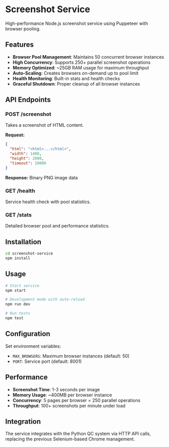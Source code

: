 # Screenshot Service

High-performance Node.js screenshot service using Puppeteer with browser pooling.

## Features

- **Browser Pool Management**: Maintains 50 concurrent browser instances
- **High Concurrency**: Supports 250+ parallel screenshot operations  
- **Memory Optimized**: ~25GB RAM usage for maximum throughput
- **Auto-Scaling**: Creates browsers on-demand up to pool limit
- **Health Monitoring**: Built-in stats and health checks
- **Graceful Shutdown**: Proper cleanup of all browser instances

## API Endpoints

### POST /screenshot
Takes a screenshot of HTML content.

**Request:**
```json
{
  "html": "<html>...</html>",
  "width": 1400,
  "height": 2000,
  "timeout": 10000
}
```

**Response:** Binary PNG image data

### GET /health
Service health check with pool statistics.

### GET /stats  
Detailed browser pool and performance statistics.

## Installation

```bash
cd screenshot-service
npm install
```

## Usage

```bash
# Start service
npm start

# Development mode with auto-reload
npm run dev

# Run tests
npm test
```

## Configuration

Set environment variables:

- `MAX_BROWSERS`: Maximum browser instances (default: 50)
- `PORT`: Service port (default: 8001)

## Performance

- **Screenshot Time**: 1-3 seconds per image
- **Memory Usage**: ~400MB per browser instance
- **Concurrency**: 5 pages per browser = 250 parallel operations
- **Throughput**: 100+ screenshots per minute under load

## Integration

The service integrates with the Python QC system via HTTP API calls, replacing the previous Selenium-based Chrome management.
